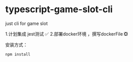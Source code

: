 # typescript-game-slot-cli
just cli for game slot


1.计划集成 jest测试 ✅
2.部署docker环境 ，撰写dockerFile ❎

安装方式：
```
npm install
```
